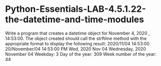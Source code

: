 # Python-Essentials-LAB-4.5.1.22-the-datetime-and-time-modules
Write a program that creates a datetime object for November 4, 2020 , 14:53:00. The object created should call the strftime method with the appropriate format to display the following result: 2020/11/04 14:53:00 20/November/04 14:53:00 PM Wed, 2020 Nov 04 Wednesday, 2020 November 04 Weekday: 3 Day of the year: 309 Week number of the year: 44

